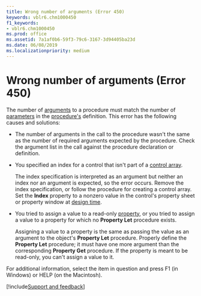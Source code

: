 ```yaml
---
title: Wrong number of arguments (Error 450)
keywords: vblr6.chm1000450
f1_keywords:
- vblr6.chm1000450
ms.prod: office
ms.assetid: 7a1af0b6-59f3-79c6-3167-3d94405ba23d
ms.date: 06/08/2019
ms.localizationpriority: medium
---
```



# Wrong number of arguments (Error 450)

The number of [arguments](../../Glossary/vbe-glossary.md#argument) to a procedure must match the number of [parameters](../../Glossary/vbe-glossary.md#parameter) in the [procedure's](../../Glossary/vbe-glossary.md#procedure) definition. This error has the following causes and solutions:



- The number of arguments in the call to the procedure wasn't the same as the number of required arguments expected by the procedure. Check the argument list in the call against the procedure declaration or definition.
    
- You specified an index for a control that isn't part of a [control array](../../Glossary/vbe-glossary.md#control-array).
    
    The index specification is interpreted as an argument but neither an index nor an argument is expected, so the error occurs. Remove the index specification, or follow the procedure for creating a control array. Set the **Index** property to a nonzero value in the control's property sheet or property window at [design time](../../Glossary/vbe-glossary.md#design-time).
    
- You tried to assign a value to a read-only [property](../../Glossary/vbe-glossary.md#property), or you tried to assign a value to a property for which no **Property Let** procedure exists.
    
    Assigning a value to a property is the same as passing the value as an argument to the object's  **Property Let** procedure. Properly define the **Property Let** procedure; it must have one more argument than the corresponding **Property Get** procedure. If the property is meant to be read-only, you can't assign a value to it.
    

For additional information, select the item in question and press F1 (in Windows) or HELP (on the Macintosh).

[!include[Support and feedback](~/includes/feedback-boilerplate.md)]
